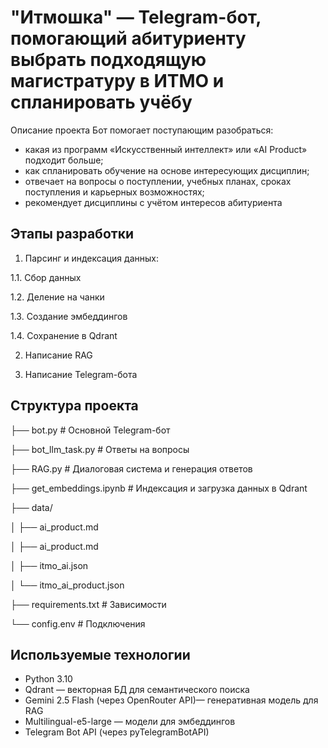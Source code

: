 # "Итмошка" — Telegram-бот, помогающий абитуриенту выбрать подходящую магистратуру в ИТМО и спланировать учёбу

Описание проекта
Бот помогает поступающим разобраться:
- какая из программ «Искусственный интеллект» или «AI Product» подходит больше;
- как спланировать обучение на основе интересующих дисциплин;
- отвечает на вопросы о поступлении, учебных планах, сроках поступления и карьерных возможностях;
- рекомендует дисциплины с учётом интересов абитуриента


## Этапы разработки
1. Парсинг и индексация данных:

1.1. Сбор данных

1.2. Деление на чанки

1.3. Создание эмбеддингов

1.4. Сохранение в Qdrant

2. Написание RAG

3. Написание Telegram-бота

## Структура проекта

├── bot.py                    # Основной Telegram-бот

├── bot_llm_task.py           # Ответы на вопросы

├── RAG.py                    # Диалоговая система и генерация ответов

├── get_embeddings.ipynb      # Индексация и загрузка данных в Qdrant

├── data/

│   ├── ai_product.md

│   ├── ai_product.md

│   ├── itmo_ai.json

│   └── itmo_ai_product.json

├── requirements.txt          # Зависимости

└── config.env                # Подключения

## Используемые технологии

- Python 3.10
- Qdrant — векторная БД для семантического поиска
- Gemini 2.5 Flash (через OpenRouter API)— генеративная модель для RAG
-  Multilingual-e5-large — модели для эмбеддингов
- Telegram Bot API (через pyTelegramBotAPI)

